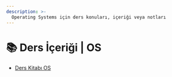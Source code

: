 ```yaml
---
description: >-
  Operating Systems için ders konuları, içeriği veya notları
---
```


# 📚 Ders İçeriği \| OS

<!--YPackage.YGitbookIntegration-tarafından-otomatik-oluşturulmuştur-->

- [Ders Kitabı OS](Ders%20Kitab%C4%B1%20OS.pdf)

<!--YPackage.YGitbookIntegration-tarafından-otomatik-oluşturulmuştur-->
